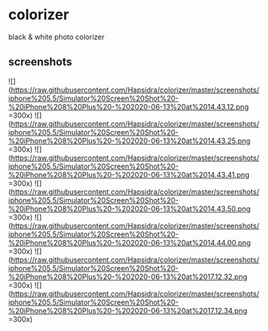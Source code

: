 # colorizer
black &amp; white photo colorizer

## screenshots

![](https://raw.githubusercontent.com/Hapsidra/colorizer/master/screenshots/iphone%205.5/Simulator%20Screen%20Shot%20-%20iPhone%208%20Plus%20-%202020-06-13%20at%2014.43.12.png =300x)
![](https://raw.githubusercontent.com/Hapsidra/colorizer/master/screenshots/iphone%205.5/Simulator%20Screen%20Shot%20-%20iPhone%208%20Plus%20-%202020-06-13%20at%2014.43.25.png =300x)
![](https://raw.githubusercontent.com/Hapsidra/colorizer/master/screenshots/iphone%205.5/Simulator%20Screen%20Shot%20-%20iPhone%208%20Plus%20-%202020-06-13%20at%2014.43.41.png =300x)
![](https://raw.githubusercontent.com/Hapsidra/colorizer/master/screenshots/iphone%205.5/Simulator%20Screen%20Shot%20-%20iPhone%208%20Plus%20-%202020-06-13%20at%2014.43.50.png =300x)
![](https://raw.githubusercontent.com/Hapsidra/colorizer/master/screenshots/iphone%205.5/Simulator%20Screen%20Shot%20-%20iPhone%208%20Plus%20-%202020-06-13%20at%2014.44.00.png =300x)
![](https://raw.githubusercontent.com/Hapsidra/colorizer/master/screenshots/iphone%205.5/Simulator%20Screen%20Shot%20-%20iPhone%208%20Plus%20-%202020-06-13%20at%2017.12.32.png =300x)
![](https://raw.githubusercontent.com/Hapsidra/colorizer/master/screenshots/iphone%205.5/Simulator%20Screen%20Shot%20-%20iPhone%208%20Plus%20-%202020-06-13%20at%2017.12.34.png =300x)
